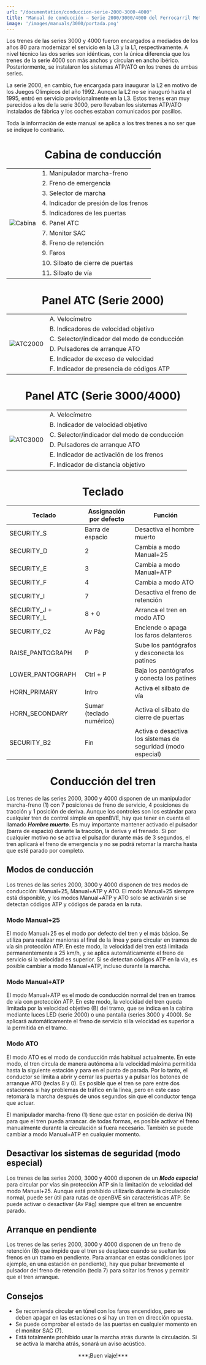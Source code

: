 ```yaml
---
url: "/documentation/conduccion-serie-2000-3000-4000"
title: "Manual de conducción – Serie 2000/3000/4000 del Ferrocarril Metropolitano de Barcelona"
image: '/images/manuals/3000/portada.png'
---
```

Los trenes de las series 3000 y 4000 fueron encargados a mediados de los años 80 para modernizar el servicio en la L3 y la L1, respectivamente. A nivel técnico las dos series son idénticas, con la única diferencia que los trenes de la serie 4000 son más anchos y circulan en ancho ibérico. Posteriormente, se instalaron los sistemas ATP/ATO en los trenes de ambas series.

La serie 2000, en cambio, fue encargada para inaugurar la L2 en motivo de los Juegos Olímpicos del año 1992. Aunque la L2 no se inauguró hasta el 1995, entró en servicio 
provisionalmente en la L3. Estos trenes eran muy parecidos a los de la serie 3000, pero llevaban los sistemas ATP/ATO instalados de fábrica y los coches estaban comunicados por pasillos.

Toda la información de este manual se aplica a los tres trenes a no ser que se indique lo contrario.

<center><h1>Cabina de conducción</h1></center>

<table>
<tr><td rowspan=11><img src="/images/manuals/3000/Cabina.png" alt="Cabina"></td><td>1. Manipulador marcha-freno</td></tr>
<tr><td>2. Freno de emergencia</td></tr>
<tr><td>3. Selector de marcha</td></tr>
<tr><td>4. Indicador de presión de los frenos</td></tr>
<tr><td>5. Indicadores de les puertas</td></tr>
<tr><td>6. Panel ATC</td></tr>
<tr><td>7. Monitor SAC</td></tr>
<tr><td>8. Freno de retención</td></tr>
<tr><td>9. Faros</td></tr>
<tr><td>10. Silbato de cierre de puertas</td></tr>
<tr><td>11. Silbato de vía</td></tr>
</table>

<center><h1>Panel ATC (Serie 2000)</h1></center>

<table>
<tr><td rowspan=6><img src="/images/manuals/3000/ATC2000.png" alt="ATC2000"></td><td>A. Velocímetro</td></tr>
<tr><td>B. Indicadores de velocidad objetivo</td></tr>
<tr><td>C. Selector/indicador del modo de conducción</td></tr>
<tr><td>D. Pulsadores de arranque ATO</td></tr>
<tr><td>E. Indicador de exceso de velocidad</td></tr>
<tr><td>F. Indicador de presencia de códigos ATP</td></tr>
</table>

<center><h1>Panel ATC (Serie 3000/4000)</h1></center>

<table>
<tr><td rowspan=6><img src="/images/manuals/3000/ATC3000.png" alt="ATC3000"></td><td>A. Velocímetro</td></tr>
<tr><td>B. Indicador de velocidad objetivo</td></tr>
<tr><td>C. Selector/indicador del modo de conducción</td></tr>
<tr><td>D. Pulsadores de arranque ATO</td></tr>
<tr><td>E. Indicador de activación de los frenos</td></tr>
<tr><td>F. Indicador de distancia objetivo</td></tr>
</table>

<center><h1>Teclado</h1></center>

| Teclado | Assignación por defecto | Función |
| ------------ | ------------- | ------------- |
| SECURITY_S | Barra de espacio | Desactiva el hombre muerto |
| SECURITY_D | 2 | Cambia a modo Manual+25 |
| SECURITY_E | 3 | Cambia a modo Manual+ATP |
| SECURITY_F | 4 | Cambia a modo ATO |
| SECURITY_I | 7 | Desactiva el freno de retención |
| SECURITY_J + SECURITY_L | 8 + 0 | Arranca el tren en modo ATO |
| SECURITY_C2 | Av Pág | Enciende o apaga los faros delanteros |
| RAISE_PANTOGRAPH | P | Sube los pantógrafos y desconecta los patines |
| LOWER_PANTOGRAPH | Ctrl + P | Baja los pantógrafos y conecta los patines |
| HORN_PRIMARY | Intro | Activa el silbato de vía |
| HORN_SECONDARY | Sumar (teclado numérico) | Activa el silbato de cierre de puertas |
| SECURITY_B2 | Fin | Activa o desactiva los sistemas de seguridad (modo especial) |

<center><h1>Conducción del tren</h1></center>

Los trenes de las series 2000, 3000 y 4000 disponen de un manipulador marcha-freno (1) con 7 posiciones de freno de servicio, 4 posiciones de tracción y 1 posición de deriva. Aunque los controles son los estándar para cualquier tren de control simple en openBVE, hay que tener en cuenta el llamado ***Hombre muerto***. Es muy importante mantener activado el pulsador (barra de espacio) durante la tracción, la deriva y el frenado. Si por cualquier motivo no se activa el pulsador durante más de 3 segundos, el tren aplicará el freno de emergencia y no se podrá retomar la marcha hasta que esté parado por completo.

## Modos de conducción

Los trenes de las series 2000, 3000 y 4000 disponen de tres modos de conducción: Manual+25, Manual+ATP y ATO. El modo Manual+25 siempre está disponible, y los modos Manual+ATP y ATO solo se activarán si se detectan códigos ATP y códigos de parada en la ruta.

### Modo Manual+25

El modo Manual+25 es el modo por defecto del tren y el más básico. Se utiliza para realizar manioras al final de la línea y para circular en tramos de vía sin protección ATP. En este modo, la velocidad del tren está limitada permanentemente a 25 km/h, y se aplica automáticamente el freno de servicio si la velocidad es superior. Si se detectan códigos ATP en la vía, es posible cambiar a modo Manual+ATP, incluso durante la marcha.

### Modo Manual+ATP

El modo Manual+ATP es el modo de conducción normal del tren en tramos de vía con protección ATP. En este modo, la velocidad del tren queda limitada por la velocidad objetivo (B) del tramo, que se indica en la cabina mediante luces LED (serie 2000) o una pantalla (series 3000 y 4000). Se aplicará automáticamente el freno de servicio si la velocidad es superior a la permitida en el tramo.

### Modo ATO

El modo ATO es el modo de conducción más habitual actualmente. En este modo, el tren circula de manera autónoma a la velocidad máxima permitida hasta la siguiente estación y para en el punto de parada. Por lo tanto, el conductor se limita a abrir y cerrar las puertas y a pulsar los botones de arranque ATO (teclas 8 y 0). Es posible que el tren se pare entre dos estaciones si hay problemas de tráfico en la línea, pero en este caso retomará la marcha después de unos segundos sin que el conductor tenga que actuar.

El manipulador marcha-freno (1) tiene que estar en posición de deriva (N) para que el tren pueda arrancar. de todas formas, es posible activar el freno manualmente durante la circulación si fuera necesario. También se puede cambiar a modo Manual+ATP en cualquier momento.

## Desactivar los sistemas de seguridad (modo especial)

Los trenes de las series 2000, 3000 y 4000 disponen de un ***Modo especial*** para circular por vías sin protección ATP sin la limitación de velocidad del modo Manual+25. Aunque está prohibido utilizarlo durante la circulación normal, puede ser útil para rutas de openBVE sin características ATP. Se puede activar o desactivar (Av Pág) siempre que el tren se encuentre parado.

## Arranque en pendiente

Los trenes de las series 2000, 3000 y 4000 disponen de un freno de retención (8) que impide que el tren se desplace cuando se sueltan los frenos en un tramo en pendiente. Para arrancar en estas condiciones (por ejemplo, en una estación en pendiente), hay que pulsar brevemente el pulsador del freno de retención (tecla 7) para soltar los frenos y permitir que el tren arranque.

## Consejos

* Se recomienda circular en túnel con los faros encendidos, pero se deben apagar en las estaciones o si hay un tren en dirección opuesta.
* Se puede comprobar el estado de las puertas en cualquier momento en el monitor SAC (7).
* Está totalmente prohibido usar la marcha atrás durante la circulación. Si se activa la marcha atrás, sonará un aviso acústico.

<center>***¡Buen viaje!***</center>
